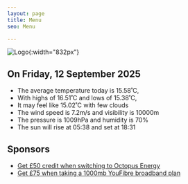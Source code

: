 ```yaml
---
layout: page
title: Menu
seo: Menu

---
```


![Logo](/images/logo.jpg){:width="832px"}

<!-- weather_marker starts -->
## On Friday, 12 September 2025

- The average temperature today is 15.58˚C,
- With highs of 16.51˚C and lows of 15.38˚C,
- It may feel like 15.02˚C with few clouds
- The wind speed is 7.2m/s and visibility is 10000m
- The pressure is 1009hPa and humidity is 70%
- The sun will rise at 05:38 and set at 18:31

<!-- weather_marker ends -->

## Sponsors

- [Get £50 credit when switching to Octopus Energy](https://bit.ly/3oD1nnS)
- [Get £75 when taking a 1000mb YouFibre broadband plan](https://aklam.io/91zWhU?)
